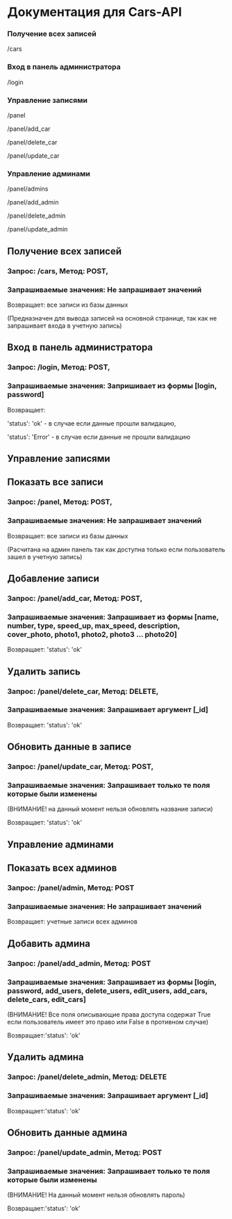 # Документация для Cars-API

### Получение всех записей
/cars

### Вход в панель администратора
/login

### Управление записями
/panel 

/panel/add_car 

/panel/delete_car 

/panel/update_car

### Управление админами
/panel/admins

/panel/add_admin

/panel/delete_admin

/panel/update_admin


## Получение всех записей
  ### Запрос: /cars, Метод: POST,
  ### Запрашиваемые значения: Не запрашивает значений
  Возвращает: все записи из базы данных
  
  (Предназначен для вывода записей на основной странице, так как не запрашивает входа в учетную запись)



## Вход в панель администратора
  ### Запрос: /login, Метод: POST,
  ### Запрашиваемые значения: Запришивает из формы [login, password]
  Возвращает:
  
  'status': 'ok' - в случае если данные прошли валидацию,
    
  'status': 'Error' - в случае если данные не прошли валидацию



## Управление записями

  ## Показать все записи
  
  ### Запрос: /panel, Метод: POST,
  ### Запрашиваемые значения: Не запрашивает значений
  Возвращает: все записи из базы данных
  
  (Расчитана на админ панель так как доступна только если пользователь зашел в учетную запись)

      
  ## Добавление записи
  
  ### Запрос: /panel/add_car, Метод: POST,
  ### Запрашиваемые значения: Запрашивает из формы [name, number, type, speed_up, max_speed, description, cover_photo, photo1, photo2, photo3 ... photo20]
  Возвращает: 'status': 'ok'

      
  ## Удалить запись
  
  ### Запрос: /panel/delete_car, Метод: DELETE,
  ### Запрашиваемые значения: Запрашивает аргумент [_id]
  Возвращает: 'status': 'ok'

      
  ## Обновить данные в записе
  ### Запрос: /panel/update_car, Метод: POST,
  ### Запрашиваемые значения: Запрашивает только те поля которые были изменены 
  (ВНИМАНИЕ! на данный момент нельзя обновлять название записи)
  
  Возвращает: 'status': 'ok'



## Управление админами

  ## Показать всех админов
  ### Запрос: /panel/admin, Метод: POST
  ### Запрашиваемые значения: Не запрашивает значений
  Возвращает: учетные записи всех админов

  
  ## Добавить админа
  ### Запрос: /panel/add_admin, Метод: POST
  ### Запрашиваемые значения: Запрашивает из формы [login, password, add_users, delete_users, edit_users, add_cars, delete_cars, edit_cars]
  (ВНИМАНИЕ! Все поля описывающие права доступа содержат True если пользователь имеет это право или False в противном случае)
  
  Возвращает:'status': 'ok'

  
  ## Удалить админа
  ### Запрос: /panel/delete_admin, Метод: DELETE
  ### Запрашиваемые значения: Запрашивает аргумент [_id]

  Возвращает:'status': 'ok'

  
  ## Обновить данные админа
  ### Запрос: /panel/update_admin, Метод: POST
  ### Запрашиваемые значения: Запрашивает только те поля которые были изменены
  (ВНИМАНИЕ! На данный момент нельзя обновлять пароль)
  
  Возвращает:'status': 'ok'
  
